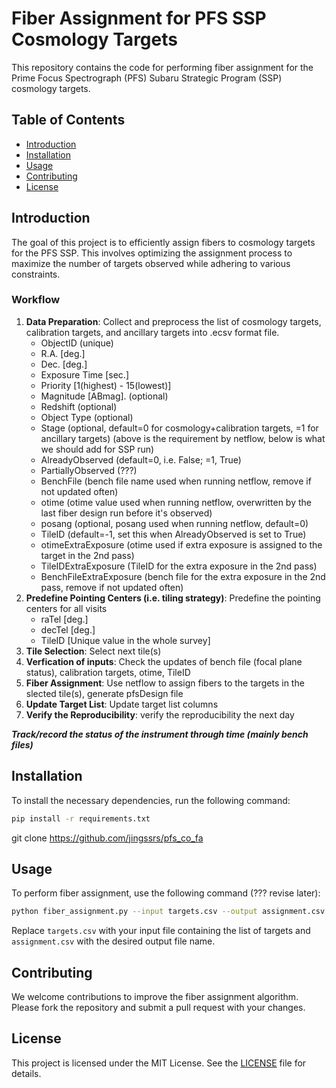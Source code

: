 # Fiber Assignment for PFS SSP Cosmology Targets

This repository contains the code for performing fiber assignment for the Prime Focus Spectrograph (PFS) Subaru Strategic Program (SSP) cosmology targets.

## Table of Contents
- [Introduction](#introduction)
- [Installation](#installation)
- [Usage](#usage)
- [Contributing](#contributing)
- [License](#license)

## Introduction
The goal of this project is to efficiently assign fibers to cosmology targets for the PFS SSP. This involves optimizing the assignment process to maximize the number of targets observed while adhering to various constraints.

### Workflow
1. **Data Preparation**: Collect and preprocess the list of cosmology targets, calibration targets, and ancillary targets into .ecsv format file.
   + ObjectID (unique)
   + R.A. [deg.]
   + Dec. [deg.]
   + Exposure Time [sec.]
   + Priority [1(highest) - 15(lowest)]
   + Magnitude [ABmag]. (optional)
   + Redshift (optional)
   + Object Type (optional)
   + Stage (optional, default=0 for cosmology+calibration targets, =1 for ancillary targets)
     (above is the requirement by netflow, below is what we should add for SSP run)
   + AlreadyObserved (default=0, i.e. False; =1, True)
   + PartiallyObserved (???)
   + BenchFile (bench file name used when running netflow, remove if not updated often)
   + otime (otime value used when running netflow, overwritten by the last fiber design run before it's observed)
   + posang (optional, posang used when running netflow, default=0)
   + TileID (default=-1, set this when AlreadyObserved is set to True)
   + otimeExtraExposure (otime used if extra exposure is assigned to the target in the 2nd pass)
   + TileIDExtraExposure (TileID for the extra exposure in the 2nd pass)
   + BenchFileExtraExposure (bench file for the extra exposure in the 2nd pass, remove if not updated often)
2. **Predefine Pointing Centers (i.e. tiling strategy)**: Predefine the pointing centers for all visits
   + raTel [deg.]
   + decTel [deg.]
   + TileID [Unique value in the whole survey]
6. **Tile Selection**: Select next tile(s) 
5. **Verfication of inputs**: Check the updates of bench file (focal plane status), calibration targets, otime, TileID
7. **Fiber Assignment**: Use netflow to assign fibers to the targets in the slected tile(s), generate pfsDesign file 
8. **Update Target List**: Update target list columns 
9. **Verify the Reproducibility**: verify the reproducibility the next day

***Track/record the status of the instrument through time (mainly bench files)***

## Installation
To install the necessary dependencies, run the following command:
```bash
pip install -r requirements.txt
```

git clone https://github.com/jingssrs/pfs_co_fa

## Usage
To perform fiber assignment, use the following command (??? revise later):
```bash
python fiber_assignment.py --input targets.csv --output assignment.csv
```
Replace `targets.csv` with your input file containing the list of targets and `assignment.csv` with the desired output file name.

## Contributing
We welcome contributions to improve the fiber assignment algorithm. Please fork the repository and submit a pull request with your changes.

## License
This project is licensed under the MIT License. See the [LICENSE](LICENSE) file for details.
